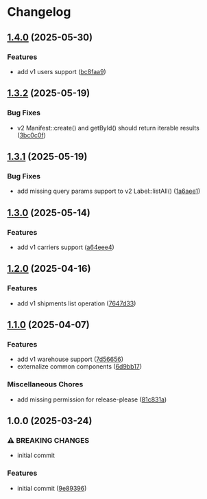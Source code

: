 # Changelog

## [1.4.0](https://github.com/compwright/shipstation-php/compare/v1.3.2...v1.4.0) (2025-05-30)


### Features

* add v1 users support ([bc8faa9](https://github.com/compwright/shipstation-php/commit/bc8faa95a812fdbfafd6055d8466ff1789f1d6fd))

## [1.3.2](https://github.com/compwright/shipstation-php/compare/v1.3.1...v1.3.2) (2025-05-19)


### Bug Fixes

* v2 Manifest::create() and getById() should return iterable results ([3bc0c0f](https://github.com/compwright/shipstation-php/commit/3bc0c0fc10668a336e45c8d98a339dd2092fba80))

## [1.3.1](https://github.com/compwright/shipstation-php/compare/v1.3.0...v1.3.1) (2025-05-19)


### Bug Fixes

* add missing query params support to v2 Label::listAll() ([1a6aee1](https://github.com/compwright/shipstation-php/commit/1a6aee192d779413f3e4698f092ee71a3102c51b))

## [1.3.0](https://github.com/compwright/shipstation-php/compare/v1.2.0...v1.3.0) (2025-05-14)


### Features

* add v1 carriers support ([a64eee4](https://github.com/compwright/shipstation-php/commit/a64eee48cee7db650d34b52fd413e3424a1c68ee))

## [1.2.0](https://github.com/compwright/shipstation-php/compare/v1.1.0...v1.2.0) (2025-04-16)


### Features

* add v1 shipments list operation ([7647d33](https://github.com/compwright/shipstation-php/commit/7647d3385b1d5da10cd32d481f5f2bc998a54d6c))

## [1.1.0](https://github.com/compwright/shipstation-php/compare/v1.0.0...v1.1.0) (2025-04-07)


### Features

* add v1 warehouse support ([7d56656](https://github.com/compwright/shipstation-php/commit/7d56656d8949f1a2891d96863da51be61c98e895))
* externalize common components ([6d9bb17](https://github.com/compwright/shipstation-php/commit/6d9bb176037c7b608e9037ee846c462db9d36cbe))


### Miscellaneous Chores

* add missing permission for release-please ([81c831a](https://github.com/compwright/shipstation-php/commit/81c831abb059a0a6126b5cc390d4eec1d13959a1))

## 1.0.0 (2025-03-24)


### ⚠ BREAKING CHANGES

* initial commit

### Features

* initial commit ([9e89396](https://github.com/compwright/shipstation-php/commit/9e8939614c7d68081cd5bcf7fb344b42aaafa507))
